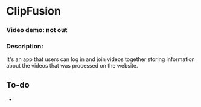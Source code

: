 # ClipFusion
### Video demo: not out
### Description:

It's an app that users can log in and join videos together storing information about the videos that was processed on the website.

## To-do
- 